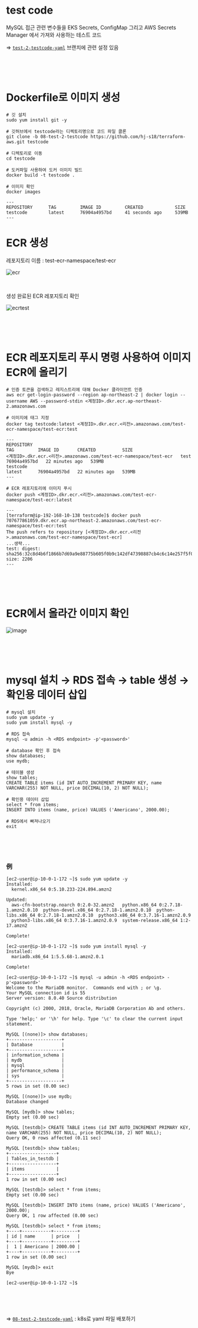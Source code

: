 # test code

MySQL 접근 관련 변수들을 EKS Secrets, ConfigMap 그리고 AWS Secrets Manager 에서 가져와 사용하는 테스트 코드 <br>

⇒ [`test-2-testcode-yaml`](https://github.com/hj-s18/terraform-aws/tree/08-test-2-testcode-yaml) 브랜치에 관련 설정 있음 <br>

<br>
<br>
<br>

# Dockerfile로 이미지 생성

```
# 깃 설치
sudo yum install git -y

# 깃허브에서 testcode라는 디렉토리명으로 코드 파일 클론
git clone -b 08-test-2-testcode https://github.com/hj-s18/terraform-aws.git testcode

# 디렉토리로 이동
cd testcode

# 도커파일 사용하여 도커 이미지 빌드
docker build -t testcode .

# 이미지 확인
docker images

---
REPOSITORY      TAG         IMAGE ID         CREATED            SIZE
testcode        latest      76904a4957bd     41 seconds ago     539MB
---

```

# ECR 생성

레포지토리 이름 : test-ecr-namespace/test-ecr

![ecr](https://github.com/user-attachments/assets/a13f6597-f695-420d-9271-2c552eb7a447)

<br>

생성 완료된 ECR 레포지토리 확인

![ecrtest](https://github.com/user-attachments/assets/b6510dbe-cffd-4e11-ab3e-9222e6c0f948)

<br>
<br>
<br>

# ECR 레포지토리 푸시 명령 사용하여 이미지 ECR에 올리기

```
# 인증 토큰을 검색하고 레지스트리에 대해 Docker 클라이언트 인증
aws ecr get-login-password --region ap-northeast-2 | docker login --username AWS --password-stdin <계정ID>.dkr.ecr.ap-northeast-2.amazonaws.com

# 이미지에 태그 지정
docker tag testcode:latest <계정ID>.dkr.ecr.<리전>.amazonaws.com/test-ecr-namespace/test-ecr:test

---
REPOSITORY                                                          TAG         IMAGE ID       CREATED          SIZE
<계정ID>.dkr.ecr.<리전>.amazonaws.com/test-ecr-namespace/test-ecr   test        76904a4957bd   22 minutes ago   539MB
testcode                                                            latest      76904a4957bd   22 minutes ago   539MB
---

# ECR 레포지토리에 이미지 푸시
docker push <계정ID>.dkr.ecr.<리전>.amazonaws.com/test-ecr-namespace/test-ecr:latest

---
[terraform@ip-192-168-10-138 testcode]$ docker push 707677861059.dkr.ecr.ap-northeast-2.amazonaws.com/test-ecr-namespace/test-ecr:test
The push refers to repository [<계정ID>.dkr.ecr.<리전>.amazonaws.com/test-ecr-namespace/test-ecr]
...생략...
test: digest: sha256:32c8d4b6f1866b7d69a9e88775b605f0b9c142df47398887cb4c6c14e257f5f0 size: 2206
---

```

<br>
<br>
<br>

# ECR에서 올라간 이미지 확인
![image](https://github.com/user-attachments/assets/7019ab10-9d95-4136-9366-811f9927d32c)

<br>
<br>
<br>

# mysql 설치 → RDS 접속 → table 생성 → 확인용 데이터 삽입

```
# mysql 설치
sudo yum update -y
sudo yum install mysql -y

# RDS 접속
mysql -u admin -h <RDS endpoint> -p'<password>'

# database 확인 후 접속
show databases;
use mydb;

# 테이블 생성
show tables;
CREATE TABLE items (id INT AUTO_INCREMENT PRIMARY KEY, name VARCHAR(255) NOT NULL, price DECIMAL(10, 2) NOT NULL);

# 확인용 데이터 삽입
select * from items;
INSERT INTO items (name, price) VALUES ('Americano', 2000.00);

# RDS에서 빠져나오기
exit
```

<br>
<br>
<br>

### 例

```
[ec2-user@ip-10-0-1-172 ~]$ sudo yum update -y
Installed:
  kernel.x86_64 0:5.10.233-224.894.amzn2

Updated:
  aws-cfn-bootstrap.noarch 0:2.0-32.amzn2   python.x86_64 0:2.7.18-1.amzn2.0.10  python-devel.x86_64 0:2.7.18-1.amzn2.0.10  python-libs.x86_64 0:2.7.18-1.amzn2.0.10  python3.x86_64 0:3.7.16-1.amzn2.0.9
  python3-libs.x86_64 0:3.7.16-1.amzn2.0.9  system-release.x86_64 1:2-17.amzn2

Complete!

[ec2-user@ip-10-0-1-172 ~]$ sudo yum install mysql -y
Installed:
  mariadb.x86_64 1:5.5.68-1.amzn2.0.1

Complete!

[ec2-user@ip-10-0-1-172 ~]$ mysql -u admin -h <RDS endpoint> -p'<password>'
Welcome to the MariaDB monitor.  Commands end with ; or \g.
Your MySQL connection id is 55
Server version: 8.0.40 Source distribution

Copyright (c) 2000, 2018, Oracle, MariaDB Corporation Ab and others.

Type 'help;' or '\h' for help. Type '\c' to clear the current input statement.

MySQL [(none)]> show databases;
+--------------------+
| Database           |
+--------------------+
| information_schema |
| mydb               |
| mysql              |
| performance_schema |
| sys                |
+--------------------+
5 rows in set (0.00 sec)

MySQL [(none)]> use mydb;
Database changed

MySQL [mydb]> show tables;
Empty set (0.00 sec)

MySQL [testdb]> CREATE TABLE items (id INT AUTO_INCREMENT PRIMARY KEY, name VARCHAR(255) NOT NULL, price DECIMAL(10, 2) NOT NULL);
Query OK, 0 rows affected (0.11 sec)

MySQL [testdb]> show tables;
+------------------+
| Tables_in_testdb |
+------------------+
| items            |
+------------------+
1 row in set (0.00 sec)

MySQL [testdb]> select * from items;
Empty set (0.00 sec)

MySQL [testdb]> INSERT INTO items (name, price) VALUES ('Americano', 2000.00);
Query OK, 1 row affected (0.00 sec)

MySQL [testdb]> select * from items;
+----+-----------+---------+
| id | name      | price   |
+----+-----------+---------+
|  1 | Americano | 2000.00 |
+----+-----------+---------+
1 row in set (0.00 sec)

MySQL [mydb]> exit
Bye

[ec2-user@ip-10-0-1-172 ~]$
```

<br>
<br>
<br>

⇒ [`08-test-2-testcode-yaml`](https://github.com/hj-s18/terraform-aws/tree/08-test-2-testcode-yaml) : k8s로 yaml 파일 배포하기
